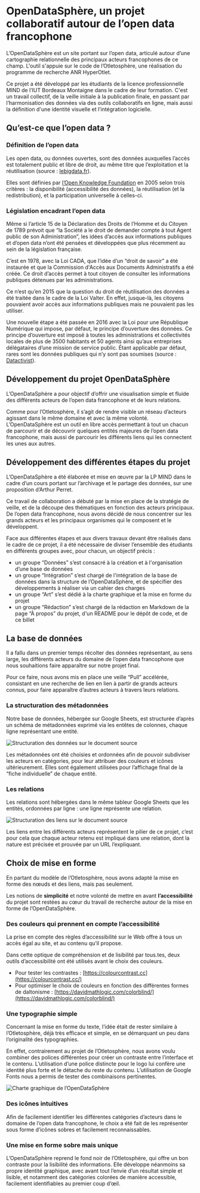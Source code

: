 # OpenDataSphère, un projet collaboratif autour de l’open data francophone

L’OpenDataSphère est un site portant sur l’open data, articulé autour d’une cartographie relationnelle des principaux acteurs francophones de ce champ. L'outil s'appuie sur le code de l’Otletosphère, une réalisation du programme de recherche ANR HyperOtlet.

Ce projet a été développé par les étudiants de la licence professionnelle MIND de l’IUT Bordeaux Montaigne dans le cadre de leur formation. C'est un travail collectif, de la veille initiale à la publication finale, en passant par l’harmonisation des données via des outils collaboratifs en ligne, mais aussi la définition d'une identité visuelle et l’intégration logicielle.

<!-- Compléter ici en fonction du lieu de publication, notamment pour préciser l'énonciation (qui écrit). -->

## Qu’est-ce que l’open data ?

### Définition de l’open data

Les open data, ou données ouvertes, sont des données auxquelles l’accès est totalement public et libre de droit, au même titre que l’exploitation et la réutilisation (source : [lebigdata.fr](https://www.lebigdata.fr/)).

Elles sont définies par [l’Open Knowledge Foundation](https://fr.okfn.org/) en 2005 selon trois critères : la disponibilité (accessibilité des données), la réutilisation (et la redistribution), et la participation universelle à celles-ci.

### Législation encadrant l’open data

Même si l’article 15 de la Déclaration des Droits de l’Homme et du Citoyen de 1789 prévoit que “la Société a le droit de demander compte à tout Agent public de son Administration”, les idées d’accès aux informations publiques et d’open data n’ont été pensées et développées que plus récemment  au sein de la législation française.

C’est en 1978, avec la Loi CADA, que l’idée d’un “droit de savoir” a été instaurée et que la Commission d'Accès aux Documents Administratifs a été créée. Ce droit d’accès permet à tout citoyen de consulter les informations publiques détenues par les administrations.

Ce n’est qu’en 2015 que la question du droit de réutilisation des données a été traitée dans le cadre de la Loi Valter. En effet, jusque-là, les citoyens pouvaient avoir accès aux informations publiques mais ne pouvaient pas les utiliser.

Une nouvelle étape a été passée en 2016 avec la Loi pour une République Numérique qui impose, par défaut, le principe d’ouverture des données. Ce principe d’ouverture est imposé à toutes les administrations et collectivités locales de plus de 3500 habitants et 50 agents ainsi qu’aux entreprises délégataires d’une mission de service public. Étant applicable par défaut, rares sont les données publiques qui n’y sont pas soumises (source : [Datactivist](https://datactivist.coop/ardeche/rapport/partie2.html)).

## Développement du projet OpenDataSphère

L’OpenDataSphère a pour objectif d’offrir une visualisation simple et fluide des différents acteurs de l’open data francophone et de leurs relations.

Comme pour l’Otletosphère, il s’agit de rendre visible un réseau d’acteurs agissant dans le même domaine et avec la même volonté. L’OpenDataSphère est un outil en libre accès permettant à tout un chacun de parcourir et de découvrir quelques entités majeures de l’open data francophone, mais aussi de parcourir les différents liens qui les connectent les unes aux autres.

## Développement des différentes étapes du projet

L’OpenDataSphère a été élaborée et mise en œuvre par la LP MIND dans le cadre d’un cours portant sur l’archivage et le partage des données, sur une proposition d’Arthur Perret.

Ce travail de collaboration a débuté par la mise en place de la stratégie de veille, et de la découpe des thématiques en fonction des acteurs principaux. De l’open data francophone, nous avons décidé de nous concentrer sur les grands acteurs et les principaux organismes qui le composent et le développent.

Face aux différentes étapes et aux divers travaux devant être réalisés dans le cadre de ce projet, il a été nécessaire de diviser l’ensemble des étudiants en différents groupes avec, pour chacun, un objectif précis :

- un groupe “Données” s’est consacré à la création et à l'organisation d’une base de données
- un groupe “Intégration” s’est chargé de l'intégration de la base de données dans la structure de l’OpenDataSphère, et de spécifier des développements à réaliser via un cahier des charges
- un groupe “Art” s’est dédié à la charte graphique et la mise en forme du projet
- un groupe “Rédaction” s’est chargé de la rédaction en Markdown de la page “À propos” du projet, d'un README pour le dépôt de code, et de ce billet

## La base de données

Il a fallu dans un premier temps récolter des données représentant, au sens large, les différents acteurs du domaine de l’open data francophone que nous souhaitions faire apparaître sur notre projet final.

Pour ce faire, nous avons mis en place une veille “Pull” accélérée, consistant en une recherche de lien en lien à partir de grands acteurs connus, pour faire apparaître d’autres acteurs à travers leurs relations.

### La structuration des métadonnées

Notre base de données, hébergée sur Google Sheets, est structurée d’après un schéma de métadonnées exprimé via les entêtes de colonnes, chaque ligne représentant une entité.

![Structuration des données sur le document source](https://i.imgur.com/2W9WGIF.png)

Les métadonnées ont été choisies et ordonnées afin de pouvoir subdiviser les acteurs en catégories, pour leur attribuer des couleurs et icônes ultérieurement. Elles sont également utilisées pour l’affichage final de la “fiche individuelle” de chaque entité.

### Les relations

Les relations sont hébergées dans le même tableur Google Sheets que les entités, ordonnées par ligne : une ligne représente une relation.

![Structuration des liens sur le document source](https://i.imgur.com/6BkOqEL.png)

Les liens entre les différents acteurs représentent le pilier de ce projet, c’est pour cela que chaque acteur retenu est impliqué dans une relation, dont la nature est précisée et prouvée par un URL l’expliquant.

## Choix de mise en forme

En partant du modèle de l’Otletosphère, nous avons adapté la mise en forme des nœuds et des liens, mais pas seulement.

Les notions de **simplicité** et notre volonté de mettre en avant **l’accessibilité** du projet sont restées au cœur du travail de recherche autour de la mise en forme de l’OpenDataSphère.

### Des couleurs qui prennent en compte l’accessibilité

La prise en compte des règles d’accessibilité sur le Web offre à tous un accès égal au site, et au contenu qu’il propose.

Dans cette optique de compréhension et de lisibilité par tous.tes, deux outils d’accessibilité ont été utilisés avant le choix des couleurs.

- Pour tester les contrastes : [https://colourcontrast.cc](https://colourcontrast.cc/)
- Pour optimiser le choix de couleurs en fonction des différentes formes de daltonisme : [https://davidmathlogic.com/colorblind/](https://davidmathlogic.com/colorblind/)

### Une typographie simple

Concernant la mise en forme du texte, l’idée était de rester similaire à l’Otletosphère, déjà très efficace et simple, en se démarquant un peu dans l’originalité des typographies.

En effet, contrairement au projet de l’Otletosphère, nous avons voulu combiner des polices différentes pour créer un contraste entre l’interface et le contenu. L’utilisation d’une police distincte pour le logo lui confère une identité plus forte et le détache du reste du contenu. L’utilisation de Google Fonts nous a permis de tester des combinaisons pertinentes.

![Charte graphique de l’OpenDataSphère](https://i.imgur.com/sUzRLau.jpg)

### Des icônes intuitives

Afin de facilement identifier les différentes catégories d’acteurs dans le domaine de l’open data francophone, le choix a été fait de les représenter sous forme d’icônes sobres et facilement reconnaissables.

### Une mise en forme sobre mais unique

L’OpenDataSphère reprend le fond noir de l’Otletosphère, qui offre un bon contraste pour la lisibilité des informations. Elle développe néanmoins sa propre identité graphique, avec avant tout l’envie d’un résultat simple et lisible, et notamment des catégories colorées de manière accessible, facilement identifiables au premier coup d’œil.

<!-- Liste des auteurs ? -->